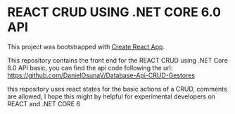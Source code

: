 # REACT CRUD USING .NET CORE 6.0 API

This project was bootstrapped with [Create React App](https://github.com/facebook/create-react-app).

This repository contains the front end for the REACT CRUD using .NET Core 6.0 API basic, you can find the api code following the url: 
https://github.com/DanielOsunaV/Database-Api-CRUD-Gestores

this repository uses react states for the basic actions of a CRUD, comments are allowed, I hope this might by helpful for experimental developers on REACT and .NET CORE 6
